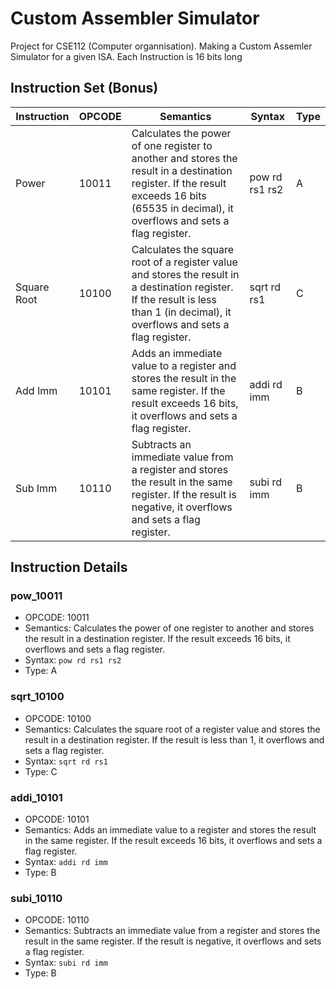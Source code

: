 # Custom Assembler Simulator
Project for CSE112 (Computer organnisation). Making a Custom Assemler Simulator for a given ISA.
Each Instruction is 16 bits long
## Instruction Set (Bonus)

| Instruction | OPCODE | Semantics | Syntax | Type |
|-------------|--------|-----------|--------|------|
| Power   | 10011  | Calculates the power of one register to another and stores the result in a destination register. If the result exceeds 16 bits (65535 in decimal), it overflows and sets a flag register. | pow rd rs1 rs2 | A |
| Square Root  | 10100  | Calculates the square root of a register value and stores the result in a destination register. If the result is less than 1 (in decimal), it overflows and sets a flag register. | sqrt rd rs1 | C |
| Add Imm  | 10101  | Adds an immediate value to a register and stores the result in the same register. If the result exceeds 16 bits, it overflows and sets a flag register. | addi rd imm | B |
| Sub Imm  | 10110  | Subtracts an immediate value from a register and stores the result in the same register. If the result is negative, it overflows and sets a flag register. | subi rd imm | B |

## Instruction Details

### pow_10011

- OPCODE: 10011
- Semantics: Calculates the power of one register to another and stores the result in a destination register. If the result exceeds 16 bits, it overflows and sets a flag register.
- Syntax: `pow rd rs1 rs2`
- Type: A

### sqrt_10100

- OPCODE: 10100
- Semantics: Calculates the square root of a register value and stores the result in a destination register. If the result is less than 1, it overflows and sets a flag register.
- Syntax: `sqrt rd rs1`
- Type: C

### addi_10101

- OPCODE: 10101
- Semantics: Adds an immediate value to a register and stores the result in the same register. If the result exceeds 16 bits, it overflows and sets a flag register.
- Syntax: `addi rd imm`
- Type: B

### subi_10110

- OPCODE: 10110
- Semantics: Subtracts an immediate value from a register and stores the result in the same register. If the result is negative, it overflows and sets a flag register.
- Syntax: `subi rd imm`
- Type: B

